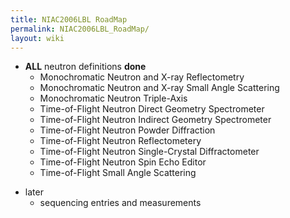 ```yaml
---
title: NIAC2006LBL RoadMap
permalink: NIAC2006LBL_RoadMap/
layout: wiki
---
```


-   **ALL** neutron definitions **done**
    -   Monochromatic Neutron and X-ray Reflectometry
    -   Monochromatic Neutron and X-ray Small Angle Scattering
    -   Monochromatic Neutron Triple-Axis
    -   Time-of-Flight Neutron Direct Geometry Spectrometer
    -   Time-of-Flight Neutron Indirect Geometry Spectrometer
    -   Time-of-Flight Neutron Powder Diffraction
    -   Time-of-Flight Neutron Reflectometery
    -   Time-of-Flight Neutron Single-Crystal Diffractometer
    -   Time-of-Flight Neutron Spin Echo Editor
    -   Time-of-Flight Small Angle Scattering

<!-- -->

-   later
    -   sequencing entries and measurements

